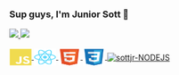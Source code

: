 ### Sup guys, I'm Junior Sott 👋
<div>
  <a href="https://github.com/sottjr">
    <img height="180em"
      src="https://github-readme-stats.vercel.app/api?username=sottjr&show_icons=true&theme=dracula&include_all_commits=true&count_private=true" />
    <img height="180em"
      src="https://github-readme-stats.vercel.app/api/top-langs/?username=sottjr&layout=compact&langs_count=7&theme=dracula" />
</div>
<div style="display: inline_block"><br>
  <img align="center" alt="sottjr-Js" height="30" width="40"
    src="https://raw.githubusercontent.com/devicons/devicon/master/icons/javascript/javascript-plain.svg">
  <img align="center" alt="sottjr-React" height="30" width="40"
    src="https://raw.githubusercontent.com/devicons/devicon/master/icons/react/react-original.svg">
  <img align="center" alt="sottjr-HTML" height="30" width="40"
    src="https://raw.githubusercontent.com/devicons/devicon/master/icons/html5/html5-original.svg">
  <img align="center" alt="sottjr-CSS" height="30" width="40"
    src="https://raw.githubusercontent.com/devicons/devicon/master/icons/css3/css3-original.svg">
    <img align="center" alt="sottjr-NODEJS" height="30" width="40" src="https://s3-eu-west-1.amazonaws.com/worldvectorlogologos/logos/nodejs.svg?response-content-type=application%2Foctet-stream&response-content-disposition=attachment%3B%20filename%3D%22nodejs.svg%22&X-Amz-Content-Sha256=UNSIGNED-PAYLOAD&X-Amz-Algorithm=AWS4-HMAC-SHA256&X-Amz-Credential=AKIAIABU4EDO27KZDOIA%2F20220226%2Feu-west-1%2Fs3%2Faws4_request&X-Amz-Date=20220226T152432Z&X-Amz-SignedHeaders=host&X-Amz-Expires=300&X-Amz-Signature=b5e571ededd39bddec8e3786abb2e1a1fab22c430c61dab226a3404e66942c46"/>
</div>